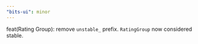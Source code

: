 ```yaml
---
"bits-ui": minor
---
```


feat(Rating Group): remove `unstable_` prefix. `RatingGroup` now considered stable.
